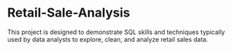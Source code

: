 # Retail-Sale-Analysis
This project is designed to demonstrate SQL skills and techniques typically used by data analysts to explore, clean, and analyze retail sales data. 
